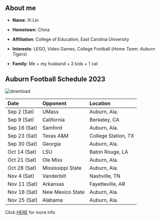 <h2>About me</h2> 

- **Name**: Xi Lin

- **Hometown**: China

- **Affiliation**: College of Education, East Carolina University

- **Interests**: LEGO, Video Games, College Football (*Home Team: Auburn Tigers*)

- **Family**: Me + my husband + 2 kids + 1 cat

<h2>Auburn Football Schedule 2023</h2>

![download](https://github.com/XLin-NCSU/XLin-NCSU.github.io/assets/142820921/2817ab04-d7ba-44e5-8e91-2deb1fd8fd42) 

|Date|Opponent|Location|
|:---|:---|:---|
|Sep 2 (Sat)|UMass|Auburn, Ala.|
|Sep 9 (Sat)|California|Berkeley, CA|
|Sep 16 (Sat)|Samford|Auburn, Ala.|
|Sep 23 (Sat)|Texas A&M|College Station, TX|
|Sep 30 (Sat)|Georgia|Auburn, Ala.|
|Oct 14 (Sat)|LSU|Baton Rouge, LA|
|Oct 21 (Sat)|Ole Miss|Auburn, Ala.|
|Oct 28 (Sat)|Mississippi State|Auburn, Ala.|
|Nov 4 (Sat)|Vanderbilt|Nashville, TN|
|Nov 11 (Sat)|Arkansas|Fayetteville, AR|
|Nov 18 (Sat)|New Mexico State|Auburn, Ala.|
|Nov 25 (Sat)|Alabama|Auburn, Ala.|

Click [HERE](https://auburntigers.com/sports/football/schedule/2023) for more info
